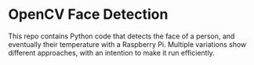 # OpenCV Face Detection
This repo contains Python code that detects the face of a person, and eventually their temperature with a Raspberry Pi. Multiple variations show different approaches, with an intention to make it run efficiently.
